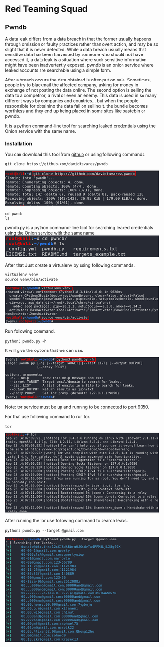 # Red Teaming Squad

## Pwndb

A data leak differs from a data breach in that the former usually happens through omission or faulty practices rather than overt action, and may be so slight that it is never detected. While a data breach usually means that sensitive data has been harvested by someone who should not have accessed it, a data leak is a situation where such sensitive information might have been inadvertently exposed. pwndb is an onion service where leaked accounts are searchable using a simple form.

After a breach occurs the data obtained is often put on sale. Sometimes, people try to blackmail the affected company, asking for money in exchange of not posting the data online. The second option is selling the data to a competitor, a rival or even an enemy. This data is used in so many different ways by companies and countries… but when the people responsible for obtaining the data fail on selling it, the bundle becomes worthless and they end up being placed in some sites like pastebin or pwndb.

It is a python command-line tool for searching leaked credentials using the Onion service with the same name.

### Installation

You can download this tool from [github](https://github.com/davidtavarez/pwndb) or using following commands.

`git clone https://github.com/davidtavarez/pwndb`

<kbd>![](pwndb/1.png)</kbd>

```
cd pwndb
ls
```

pwndb.py is a python command-line tool for searching leaked credentials using the Onion service with the same name
<kbd>![](pwndb/2.png)</kbd>

After that Just create a virtualenv by using following commands.

```
virtualenv venv
source venv/bin/activate
```
<kbd>![](pwndb/3.png)</kbd>

Run following command.

`python3 pwndb.py -h`

It will give the options that we can use.

<kbd>![](pwndb/4.png)</kbd>

Note: tor service must be up and running to be connected to port 9050.

For that use following command to run tor.

`tor`

<kbd>![](pwndb/5.png)</kbd>

After running the tor use following command to search leaks.

`python3 pwndb.py --target @gmail.com`

<kbd>![](pwndb/6.png)</kbd>